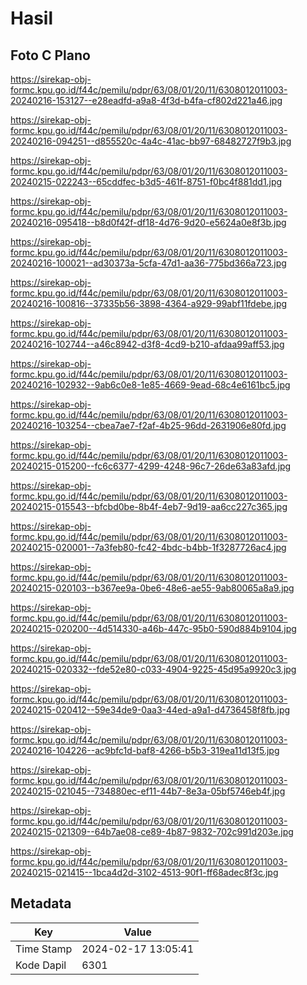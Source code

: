 # Hasil

## Foto C Plano

https://sirekap-obj-formc.kpu.go.id/f44c/pemilu/pdpr/63/08/01/20/11/6308012011003-20240216-153127--e28eadfd-a9a8-4f3d-b4fa-cf802d221a46.jpg

https://sirekap-obj-formc.kpu.go.id/f44c/pemilu/pdpr/63/08/01/20/11/6308012011003-20240216-094251--d855520c-4a4c-41ac-bb97-68482727f9b3.jpg

https://sirekap-obj-formc.kpu.go.id/f44c/pemilu/pdpr/63/08/01/20/11/6308012011003-20240215-022243--65cddfec-b3d5-461f-8751-f0bc4f881dd1.jpg

https://sirekap-obj-formc.kpu.go.id/f44c/pemilu/pdpr/63/08/01/20/11/6308012011003-20240216-095418--b8d0f42f-df18-4d76-9d20-e5624a0e8f3b.jpg

https://sirekap-obj-formc.kpu.go.id/f44c/pemilu/pdpr/63/08/01/20/11/6308012011003-20240216-100021--ad30373a-5cfa-47d1-aa36-775bd366a723.jpg

https://sirekap-obj-formc.kpu.go.id/f44c/pemilu/pdpr/63/08/01/20/11/6308012011003-20240216-100816--37335b56-3898-4364-a929-99abf11fdebe.jpg

https://sirekap-obj-formc.kpu.go.id/f44c/pemilu/pdpr/63/08/01/20/11/6308012011003-20240216-102744--a46c8942-d3f8-4cd9-b210-afdaa99aff53.jpg

https://sirekap-obj-formc.kpu.go.id/f44c/pemilu/pdpr/63/08/01/20/11/6308012011003-20240216-102932--9ab6c0e8-1e85-4669-9ead-68c4e6161bc5.jpg

https://sirekap-obj-formc.kpu.go.id/f44c/pemilu/pdpr/63/08/01/20/11/6308012011003-20240216-103254--cbea7ae7-f2af-4b25-96dd-2631906e80fd.jpg

https://sirekap-obj-formc.kpu.go.id/f44c/pemilu/pdpr/63/08/01/20/11/6308012011003-20240215-015200--fc6c6377-4299-4248-96c7-26de63a83afd.jpg

https://sirekap-obj-formc.kpu.go.id/f44c/pemilu/pdpr/63/08/01/20/11/6308012011003-20240215-015543--bfcbd0be-8b4f-4eb7-9d19-aa6cc227c365.jpg

https://sirekap-obj-formc.kpu.go.id/f44c/pemilu/pdpr/63/08/01/20/11/6308012011003-20240215-020001--7a3feb80-fc42-4bdc-b4bb-1f3287726ac4.jpg

https://sirekap-obj-formc.kpu.go.id/f44c/pemilu/pdpr/63/08/01/20/11/6308012011003-20240215-020103--b367ee9a-0be6-48e6-ae55-9ab80065a8a9.jpg

https://sirekap-obj-formc.kpu.go.id/f44c/pemilu/pdpr/63/08/01/20/11/6308012011003-20240215-020200--4d514330-a46b-447c-95b0-590d884b9104.jpg

https://sirekap-obj-formc.kpu.go.id/f44c/pemilu/pdpr/63/08/01/20/11/6308012011003-20240215-020332--fde52e80-c033-4904-9225-45d95a9920c3.jpg

https://sirekap-obj-formc.kpu.go.id/f44c/pemilu/pdpr/63/08/01/20/11/6308012011003-20240215-020412--59e34de9-0aa3-44ed-a9a1-d4736458f8fb.jpg

https://sirekap-obj-formc.kpu.go.id/f44c/pemilu/pdpr/63/08/01/20/11/6308012011003-20240216-104226--ac9bfc1d-baf8-4266-b5b3-319ea11d13f5.jpg

https://sirekap-obj-formc.kpu.go.id/f44c/pemilu/pdpr/63/08/01/20/11/6308012011003-20240215-021045--734880ec-ef11-44b7-8e3a-05bf5746eb4f.jpg

https://sirekap-obj-formc.kpu.go.id/f44c/pemilu/pdpr/63/08/01/20/11/6308012011003-20240215-021309--64b7ae08-ce89-4b87-9832-702c991d203e.jpg

https://sirekap-obj-formc.kpu.go.id/f44c/pemilu/pdpr/63/08/01/20/11/6308012011003-20240215-021415--1bca4d2d-3102-4513-90f1-ff68adec8f3c.jpg


## Metadata

| Key        | Value               |
| ---------- | ------------------- |
| Time Stamp | 2024-02-17 13:05:41 |
| Kode Dapil | 6301                |



